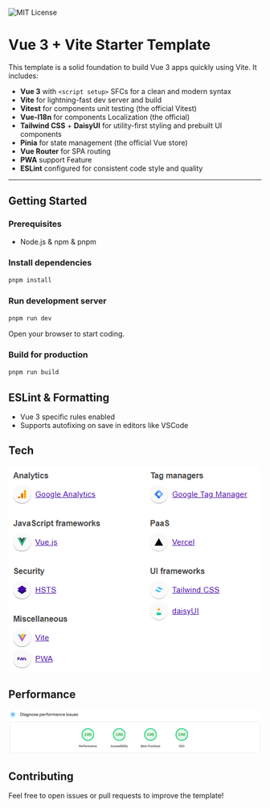 ![MIT License](https://img.shields.io/badge/license-MIT-green.svg)

# Vue 3 + Vite Starter Template

This template is a solid foundation to build Vue 3 apps quickly using Vite. It includes:

* **Vue 3** with `<script setup>` SFCs for a clean and modern syntax
* **Vite** for lightning-fast dev server and build
* **Vitest** for components unit testing (the official Vitest)
* **Vue-I18n** for components Localization (the official)
* **Tailwind CSS** + **DaisyUI** for utility-first styling and prebuilt UI components
* **Pinia** for state management (the official Vue store)
* **Vue Router** for SPA routing
* **PWA** support Feature
* **ESLint** configured for consistent code style and quality

---

## Getting Started

### Prerequisites

* Node.js & npm & pnpm

### Install dependencies

```bash
pnpm install
```

### Run development server

```bash
pnpm run dev
```

Open your browser to start coding.

### Build for production

```bash
pnpm run build
```

## ESLint & Formatting
* Vue 3 specific rules enabled
* Supports autofixing on save in editors like VSCode

## Tech
![](./tech.png)


## Performance
![](./diagnose.png)


## Contributing
Feel free to open issues or pull requests to improve the template!
